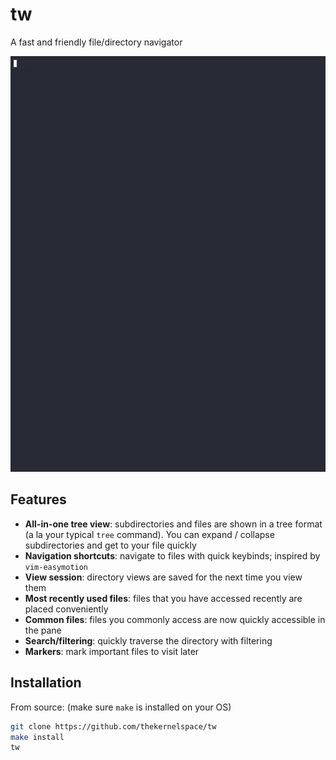 # tw

A fast and friendly file/directory navigator

![preview](./assets/preview.gif) 

## Features
- **All-in-one tree view**: subdirectories and files are shown in a tree format (a la your typical `tree` command). You can expand / collapse subdirectories and get to your file quickly
- **Navigation shortcuts**: navigate to files with quick keybinds; inspired by `vim-easymotion`
- **View session**: directory views are saved for the next time you view them
- **Most recently used files**: files that you have accessed recently are placed conveniently
- **Common files**: files you commonly access are now quickly accessible in the pane
- **Search/filtering**: quickly traverse the directory with filtering
- **Markers**: mark important files to visit later

## Installation

From source: (make sure `make` is installed on your OS)
```sh
git clone https://github.com/thekernelspace/tw
make install
tw
```

